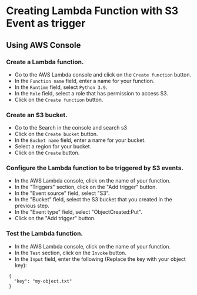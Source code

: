 # Creating Lambda Function with S3 Event as trigger

## Using AWS Console

### Create a Lambda function.
* Go to the AWS Lambda console and click on the `Create function` button.
* In the `Function name` field, enter a name for your function.
* In the `Runtime` field, select `Python 3.9`.
* In the `Role` field, select a role that has permission to access S3.
* Click on the `Create function` button.

### Create an S3 bucket.
* Go to the Search in the console and search s3
* Click on the `Create bucket` button.
* In the `Bucket name` field, enter a name for your bucket.
* Select a region for your bucket.
* Click on the `Create` button.

### Configure the Lambda function to be triggered by S3 events.
* In the AWS Lambda console, click on the name of your function.
* In the "Triggers" section, click on the "Add trigger" button.
* In the "Event source" field, select "S3".
* In the "Bucket" field, select the S3 bucket that you created in the previous step.
* In the "Event type" field, select "ObjectCreated:Put".
* Click on the "Add trigger" button.

### Test the Lambda function.
* In the AWS Lambda console, click on the name of your function.
* In the `Test` section, click on the `Invoke` button.
* In the `Input` field, enter the following (Replace the key with your object key):
 ```shell
  {
    "key": "my-object.txt"
  }
 ```
